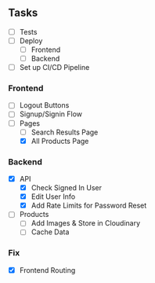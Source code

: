 ## Tasks

- [ ] Tests
- [ ] Deploy
  - [ ] Frontend
  - [ ] Backend
- [ ] Set up CI/CD Pipeline

### Frontend

- [ ] Logout Buttons
- [ ] Signup/Signin Flow
- [ ] Pages
  - [ ] Search Results Page
  - [x] All Products Page

### Backend

- [x] API
  - [x] Check Signed In User
  - [x] Edit User Info
  - [x] Add Rate Limits for Password Reset
- [ ] Products
  - [ ] Add Images & Store in Cloudinary
  - [ ] Cache Data

### Fix

- [x] Frontend Routing
